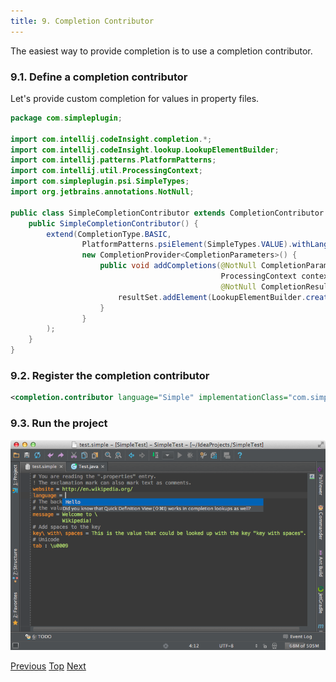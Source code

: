 ```yaml
---
title: 9. Completion Contributor
---
```



The easiest way to provide completion is to use a completion contributor.

### 9.1. Define a completion contributor

Let's provide custom completion for values in property files.

```java
package com.simpleplugin;

import com.intellij.codeInsight.completion.*;
import com.intellij.codeInsight.lookup.LookupElementBuilder;
import com.intellij.patterns.PlatformPatterns;
import com.intellij.util.ProcessingContext;
import com.simpleplugin.psi.SimpleTypes;
import org.jetbrains.annotations.NotNull;

public class SimpleCompletionContributor extends CompletionContributor {
    public SimpleCompletionContributor() {
        extend(CompletionType.BASIC,
                PlatformPatterns.psiElement(SimpleTypes.VALUE).withLanguage(SimpleLanguage.INSTANCE),
                new CompletionProvider<CompletionParameters>() {
                    public void addCompletions(@NotNull CompletionParameters parameters,
                                               ProcessingContext context,
                                               @NotNull CompletionResultSet resultSet) {
                        resultSet.addElement(LookupElementBuilder.create("Hello"));
                    }
                }
        );
    }
}
```

### 9.2. Register the completion contributor

```xml
<completion.contributor language="Simple" implementationClass="com.simpleplugin.SimpleCompletionContributor"/>
```

### 9.3. Run the project

![Completion](img/completion.png)

[Previous](line_marker_provider.md)
[Top](../custom_language_support_tutorial.md)
[Next](reference_contributor.md)



